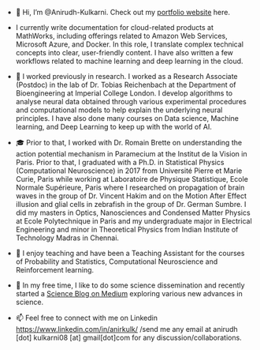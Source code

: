 - 👋 Hi, I’m @Anirudh-Kulkarni.  Check out my [portfolio website](https://anirudh-kulkarni.github.io) here.

- I currently write documentation for cloud-related products at MathWorks, including offerings related to Amazon Web Services, Microsoft Azure, and Docker. In this role, I translate complex technical concepts into clear, user-friendly content. I have also written a few workflows related to machine learning and deep learning in the cloud.
  
- 👀 I worked previously in research. I worked as a Research Associate (Postdoc) in the lab of Dr. Tobias Reichenbach at the Department of Bioengineering at Imperial College London. I develop algorithms to analyse neural data obtained through various experimental procedures and computational models 
to help explain the underlying neural principles. I have also done many courses on Data science, Machine learning, and Deep Learning to keep up with the world of AI.

- 🎓 Prior to that, I worked with Dr. Romain Brette on understanding the action potential mechanism in Paramecium at the Institut de la Vision in Paris. Prior to that, I graduated with a Ph.D. in Statistical Physics (Computational Neuroscience) in 2017 from Université Pierre et Marie Curie, Paris while working at Laboratoire de Physique Statistique, Ecole Normale Supérieure, Paris where I researched on propagation of brain waves in the group of Dr. Vincent Hakim and on the Motion After Effect illusion and glial cells in zebrafish in the group of Dr. German Sumbre. I did my masters in Optics, Nanosciences and Condensed Matter Physics at Ecole Polytechnique  in Paris and my undergraduate major in Electrical Engineering and minor in Theoretical Physics from Indian Institute of Technology Madras in Chennai. 

- 🌱 I enjoy teaching and have been a Teaching Assistant for the courses of Probability and Statistics, Computational Neuroscience and Reinforcement learning. 

- 💞️ In my free time, I like to do some science dissemination and recently started a [Science Blog on Medium](https://medium.com/@vigyaan) 
exploring various new advances in science. 

- 📫 Feel free to connect with me on Linkedin https://www.linkedin.com/in/anirkulk/ /send me any email at anirudh [dot] kulkarni08 [at] gmail[dot]com for any discussion/collaborations.

<!---
Anirudh-Kulkarni/Anirudh-Kulkarni is a ✨ special ✨ repository because its `README.md` (this file) appears on your GitHub profile.
You can click the Preview link to take a look at your changes.
--->
